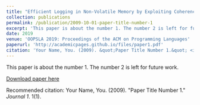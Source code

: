```yaml
---
title: "Efficient Logging in Non-Volatile Memory by Exploiting Coherency Protocols"
collection: publications
permalink: /publication/2009-10-01-paper-title-number-1
excerpt: 'This paper is about the number 1. The number 2 is left for future work.'
date: 2019
venue: 'OOPSLA 2019: Proceedings of the ACM on Programming Languages'
paperurl: 'http://academicpages.github.io/files/paper1.pdf'
citation: 'Your Name, You. (2009). &quot;Paper Title Number 1.&quot; <i>Journal 1</i>. 1(1).'
---
```

This paper is about the number 1. The number 2 is left for future work.

[Download paper here](https://dl.acm.org/doi/pdf/10.1145/3133891)

Recommended citation: Your Name, You. (2009). "Paper Title Number 1." <i>Journal 1</i>. 1(1).
